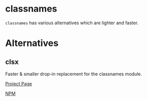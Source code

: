 # classnames

`classnames` has various alternatives which are lighter and faster.

# Alternatives

## clsx

Faster & smaller drop-in replacement for the classnames module.

[Project Page](https://github.com/lukeed/clsx)

[NPM](https://www.npmjs.com/package/clsx)

